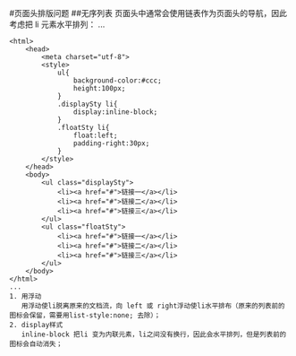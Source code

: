 #页面头排版问题
##无序列表
页面头中通常会使用链表作为页面头的导航，因此考虑把 li 元素水平排列：
   ...
   <!DOCTYPE>
    <html>
        <head>
            <meta charset="utf-8">
            <style>
                ul{
                    background-color:#ccc;
                    height:100px;
                }
                .displaySty li{
                    display:inline-block;
                }
                .floatSty li{
                    float:left;
                    padding-right:30px;
                }
            </style>
        </head>
        <body>
            <ul class="displaySty">
                <li><a href="#">链接一</a></li>
                <li><a href="#">链接二</a></li>
                <li><a href="#">链接三</a></li>
            </ul>
            <ul class="floatSty">
                <li><a href="#">链接一</a></li>
                <li><a href="#">链接二</a></li>
                <li><a href="#">链接三</a></li>
            </ul>
        </body>
    </html>
    ...
    1. 用浮动
       用浮动使li脱离原来的文档流，向 left 或 right浮动使li水平排布（原来的列表前的图标会保留，需要用list-style:none; 去除）；
    2. display样式
       inline-block 把li 变为内联元素，li之间没有换行，因此会水平排列，但是列表前的图标会自动消失；